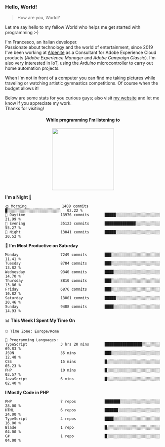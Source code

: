 ### Hello, World!

> How are you, World?

Let me say hello to my fellow World who helps me get started with programming :-)

I'm Francesco, an Italian developer.  
Passionate about technology and the world of entertainment, since 2019 I've been working at [Alpenite](https://www.alpenite.com) as a Consultant for Adobe Experience Cloud products (*Adobe Experience Manager* and *Adobe Campaign Classic*). I'm also very interested in IoT, using the *Arduino* microcontroller to carry out home automation projects.

When I'm not in front of a computer you can find me taking pictures while traveling or watching artistic gymnastics competitions. Of course when the budget allows it!

Below are some stats for you curious guys; also visit [my website](https://www.francescorega.eu) and let me know if you appreciate my work.  
Thanks for visiting!

<div align="center">
  <h4>While programming I'm listening to</h4>
  <a href="https://apps.francescorega.eu/now-playing/11147232609" target="_blank"><img src="https://apps.francescorega.eu/now-playing/11147232609" width="200"></a>
</div>

<!--START_SECTION:waka-->
**I'm a Night 🦉** 

```text
🌞 Morning                1408 commits        █░░░░░░░░░░░░░░░░░░░░░░░░   02.22 % 
🌆 Daytime                13976 commits       █████░░░░░░░░░░░░░░░░░░░░   21.99 % 
🌃 Evening                35123 commits       ██████████████░░░░░░░░░░░   55.27 % 
🌙 Night                  13041 commits       █████░░░░░░░░░░░░░░░░░░░░   20.52 % 
```
📅 **I'm Most Productive on Saturday** 

```text
Monday                   7249 commits        ███░░░░░░░░░░░░░░░░░░░░░░   11.41 % 
Tuesday                  8784 commits        ███░░░░░░░░░░░░░░░░░░░░░░   13.82 % 
Wednesday                9340 commits        ████░░░░░░░░░░░░░░░░░░░░░   14.70 % 
Thursday                 8810 commits        ███░░░░░░░░░░░░░░░░░░░░░░   13.86 % 
Friday                   6876 commits        ███░░░░░░░░░░░░░░░░░░░░░░   10.82 % 
Saturday                 13001 commits       █████░░░░░░░░░░░░░░░░░░░░   20.46 % 
Sunday                   9488 commits        ████░░░░░░░░░░░░░░░░░░░░░   14.93 % 
```


📊 **This Week I Spent My Time On** 

```text
🕑︎ Time Zone: Europe/Rome

💬 Programming Languages: 
TypeScript               3 hrs 20 mins       █████████████████░░░░░░░░   69.83 % 
JSON                     35 mins             ███░░░░░░░░░░░░░░░░░░░░░░   12.48 % 
CSS                      15 mins             █░░░░░░░░░░░░░░░░░░░░░░░░   05.23 % 
PHP                      10 mins             █░░░░░░░░░░░░░░░░░░░░░░░░   03.57 % 
JavaScript               6 mins              █░░░░░░░░░░░░░░░░░░░░░░░░   02.40 % 
```

**I Mostly Code in PHP** 

```text
PHP                      7 repos             ███████░░░░░░░░░░░░░░░░░░   28.00 % 
HTML                     6 repos             ██████░░░░░░░░░░░░░░░░░░░   24.00 % 
TypeScript               4 repos             ████░░░░░░░░░░░░░░░░░░░░░   16.00 % 
Blade                    1 repo              █░░░░░░░░░░░░░░░░░░░░░░░░   04.00 % 
C#                       1 repo              █░░░░░░░░░░░░░░░░░░░░░░░░   04.00 % 
```




<!--END_SECTION:waka-->
